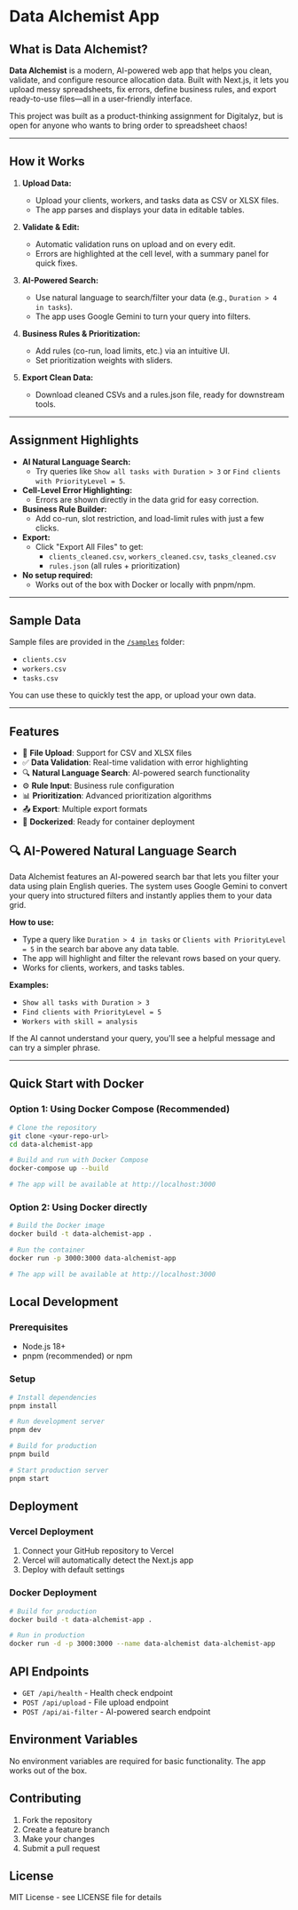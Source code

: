 # Data Alchemist App

## What is Data Alchemist?

**Data Alchemist** is a modern, AI-powered web app that helps you clean, validate, and configure resource allocation data. Built with Next.js, it lets you upload messy spreadsheets, fix errors, define business rules, and export ready-to-use files—all in a user-friendly interface.

This project was built as a product-thinking assignment for Digitalyz, but is open for anyone who wants to bring order to spreadsheet chaos!

---
## How it Works

1. **Upload Data:**
   - Upload your clients, workers, and tasks data as CSV or XLSX files.
   - The app parses and displays your data in editable tables.

2. **Validate & Edit:**
   - Automatic validation runs on upload and on every edit.
   - Errors are highlighted at the cell level, with a summary panel for quick fixes.

3. **AI-Powered Search:**
   - Use natural language to search/filter your data (e.g., `Duration > 4 in tasks`).
   - The app uses Google Gemini to turn your query into filters.

4. **Business Rules & Prioritization:**
   - Add rules (co-run, load limits, etc.) via an intuitive UI.
   - Set prioritization weights with sliders.

5. **Export Clean Data:**
   - Download cleaned CSVs and a rules.json file, ready for downstream tools.

---

## Assignment Highlights

- **AI Natural Language Search:**
  - Try queries like `Show all tasks with Duration > 3` or `Find clients with PriorityLevel = 5`.
- **Cell-Level Error Highlighting:**
  - Errors are shown directly in the data grid for easy correction.
- **Business Rule Builder:**
  - Add co-run, slot restriction, and load-limit rules with just a few clicks.
- **Export:**
  - Click "Export All Files" to get:
    - `clients_cleaned.csv`, `workers_cleaned.csv`, `tasks_cleaned.csv`
    - `rules.json` (all rules + prioritization)
- **No setup required:**
  - Works out of the box with Docker or locally with pnpm/npm.

---

## Sample Data

Sample files are provided in the [`/samples`](./samples) folder:
- `clients.csv`
- `workers.csv`
- `tasks.csv`

You can use these to quickly test the app, or upload your own data.

---

## Features

- 📁 **File Upload**: Support for CSV and XLSX files
- ✅ **Data Validation**: Real-time validation with error highlighting
- 🔍 **Natural Language Search**: AI-powered search functionality
- ⚙️ **Rule Input**: Business rule configuration
- 📊 **Prioritization**: Advanced prioritization algorithms
- 📤 **Export**: Multiple export formats
- 🐳 **Dockerized**: Ready for container deployment

## 🔍 AI-Powered Natural Language Search

Data Alchemist features an AI-powered search bar that lets you filter your data using plain English queries. The system uses Google Gemini to convert your query into structured filters and instantly applies them to your data grid.

**How to use:**
- Type a query like `Duration > 4 in tasks` or `Clients with PriorityLevel = 5` in the search bar above any data table.
- The app will highlight and filter the relevant rows based on your query.
- Works for clients, workers, and tasks tables.

**Examples:**
- `Show all tasks with Duration > 3`
- `Find clients with PriorityLevel = 5`
- `Workers with skill = analysis`

If the AI cannot understand your query, you'll see a helpful message and can try a simpler phrase.

---

## Quick Start with Docker

### Option 1: Using Docker Compose (Recommended)

```bash
# Clone the repository
git clone <your-repo-url>
cd data-alchemist-app

# Build and run with Docker Compose
docker-compose up --build

# The app will be available at http://localhost:3000
```

### Option 2: Using Docker directly

```bash
# Build the Docker image
docker build -t data-alchemist-app .

# Run the container
docker run -p 3000:3000 data-alchemist-app

# The app will be available at http://localhost:3000
```


## Local Development

### Prerequisites

- Node.js 18+
- pnpm (recommended) or npm

### Setup

```bash
# Install dependencies
pnpm install

# Run development server
pnpm dev

# Build for production
pnpm build

# Start production server
pnpm start
```

## Deployment

### Vercel Deployment

1. Connect your GitHub repository to Vercel
2. Vercel will automatically detect the Next.js app
3. Deploy with default settings

### Docker Deployment

```bash
# Build for production
docker build -t data-alchemist-app .

# Run in production
docker run -d -p 3000:3000 --name data-alchemist data-alchemist-app
```

## API Endpoints

- `GET /api/health` - Health check endpoint
- `POST /api/upload` - File upload endpoint
- `POST /api/ai-filter` - AI-powered search endpoint

## Environment Variables

No environment variables are required for basic functionality. The app works out of the box.

## Contributing

1. Fork the repository
2. Create a feature branch
3. Make your changes
4. Submit a pull request

## License

MIT License - see LICENSE file for details
